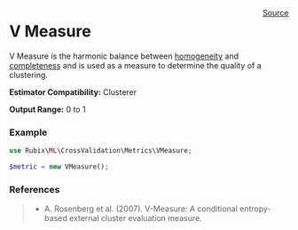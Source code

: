 <span style="float:right;"><a href="https://github.com/RubixML/RubixML/blob/master/src/CrossValidation/Metrics/VMeasure.php">Source</a></span>

# V Measure
V Measure is the harmonic balance between [homogeneity](homogeneity.md) and [completeness](completeness.md) and is used as a measure to determine the quality of a clustering.

**Estimator Compatibility:** Clusterer

**Output Range:** 0 to 1

### Example
```php
use Rubix\ML\CrossValidation\Metrics\VMeasure;

$metric = new VMeasure();
```

### References
>- A. Rosenberg et al. (2007). V-Measure: A conditional entropy-based external cluster evaluation measure.